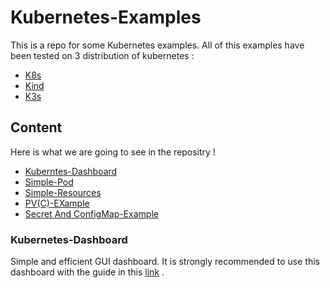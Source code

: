 # Kubernetes-Examples
This is a repo for some Kubernetes examples. All of this examples have been tested on 3 distribution of kubernetes : 
- [K8s](https://github.com/kubernetes/kubernetes)
- [Kind](https://github.com/kubernetes-sigs/kind)
- [K3s](https://github.com/k3s-io/k3s)

## Content
Here is what we are going to see in the repositry !

* [Kuberntes-Dashboard](Kubernetes-Dashboard)
* [Simple-Pod](Simple-Pod)
* [Simple-Resources](Simple-Resources)
* [PV(C)-EXample](PV(C)-EXample)
* [Secret And ConfigMap-Example](https://github.com/alireza-hdri/Kubernetes-Examples/tree/main/Secret%20And%20ConfigMap-Example)


### Kubernetes-Dashboard
Simple and efficient GUI dashboard. It is strongly recommended to use this dashboard with the guide in this [link](https://kubernetes.io/docs/tasks/access-application-cluster/web-ui-dashboard/) .
